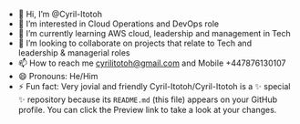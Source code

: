 - 👋 Hi, I’m @Cyril-Itotoh
- 👀 I’m interested in Cloud Operations and DevOps role
- 🌱 I’m currently learning AWS cloud, leadership and management in Tech
- 💞️ I’m looking to collaborate on projects that relate to Tech and leadership & managerial roles
- 📫 How to reach me cyrilitotoh@gmail.com and Mobile +447876130107
- 😄 Pronouns: He/Him
- ⚡ Fun fact: Very jovial and friendly
Cyril-Itotoh/Cyril-Itotoh is a ✨ special ✨ repository because its `README.md` (this file) appears on your GitHub profile.
You can click the Preview link to take a look at your changes.
